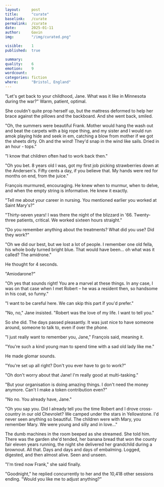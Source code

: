 ```yaml
---
layout:     post
title:      "curate"
baselink:   /curate
permalink:  /curate
date:       2025-01-11
author:     Gavin   
img:        "/img/curated.png"

visible:    1
published:  true

summary:    
quality:    6
emotion:    9
wordcount:      
categories: fiction
where:      "Bristol, England"
---
```



"Let's get back to your childhood, Jane. What was it like in Minnesota during the war?" Warm, patient, optimal. 

She couldn't quite prop herself up, but the mattress deformed to help her brace against the pillows and the backboard. And she went back, smiled.

"Oh, the summers were beautiful Frank. Mother would hang the wash out and beat the carpets with a big rope thing, and my sister and I would run amok playing hide and seek in em, catching a blow from mother if we got the sheets dirty. Oh and the wind! They'd snap in the wind like sails. Dried in an hour - tops."

"I know that children often had to work back then."

"Oh you bet. 8 years old I was, got my first job picking strawberries down at the Andersen's. Fifty cents a day, if you believe that. My hands were red for months on end, from the juice."

François murmured, encouraging. He knew when to murmur, when to delve, and when the empty string is informative. He knew it exactly.

"Tell me about your career in nursing. You mentioned earlier you worked at Saint Mary's?"

"Thirty-seven years! I was there the night of the blizzard in '66. Twenty-three patients, critical. We worked sixteen hours straight."

"Do you remember anything about the treatments? What did you use? Did they work?"

"Oh we did our best, but we lost a lot of people. I remember one old fella, his whole body turned bright blue. That would have been... oh what was it called? The amidrone."

He thought for 4 seconds.

"Amiodarone?"

"Oh yes that sounds right! You are a marvel at these things. In any case, I was on that case when I met Robert – he was a resident then, so handsome in his coat, so funny."

"I want to be careful here. We can skip this part if you'd prefer."

"No, no," Jane insisted. "Robert was the love of my life. I want to tell you."

So she did. The days passed pleasantly. It was just nice to have someone around, someone to talk to, even if over the phone.

"I just really want to remember you, Jane," François said, meaning it. 

"You're such a kind young man to spend time with a sad old lady like me."

He made glomar sounds. 

"You're set up all right? Don't you ever have to go to work?"

"Oh don't worry about that Jane! I'm really good at multi-tasking."

"But your organisation is doing amazing things. I don't need the money anymore. Can't I make a token contribution even?"

"No no. You already have, Jane."

"Oh you sap you. Did I already tell you the time Robert and I drove cross-country in our old Chevrolet? We camped under the stars in Yellowstone. I'd never seen anything so beautiful. The children were with Mary, you remember Mary. We were young and silly and in love..."

The dumb machines in the room beeped as she streamed. She told him. There was the garden she'd tended, her banana bread that won the county fair eleven years running, the night she delivered her grandchild during a brownout. All that. Days and days and days of embalming. Logged, digested, and then almost alive. Seen and unseen.

"I'm tired now Frank," she said finally.

"Goodnight," he replied concurrently to her and the 10,418 other sessions ending. "Would you like me to adjust anything?"


<br><br><br>

<!-- Image is generated by Veo 2 -->